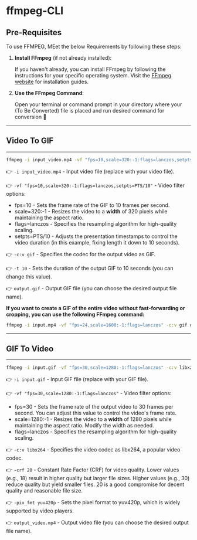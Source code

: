 # ffmpeg-CLI

## Pre-Requisites
To use FFMPEG, MEet the below Requirements by following these steps:

1. **Install FFmpeg** (if not already installed):
   
   If you haven't already, you can install FFmpeg by following the instructions for your specific operating system. Visit the [FFmpeg website](https://www.ffmpeg.org/download.html) for installation guides.

2. **Use the FFmpeg Command**:

   Open your terminal or command prompt in your directory where your (To Be Converted) file is placed and run desired command for conversion 🙂

---
## Video To GIF
---
```bash
ffmpeg -i input_video.mp4 -vf "fps=10,scale=320:-1:flags=lanczos,setpts=PTS/10" -c:v gif -t 10 output.gif
```
👉 `-i input_video.mp4` - Input video file (replace with your video file).

👉 `-vf "fps=10,scale=320:-1:flags=lanczos,setpts=PTS/10"` - Video filter options:

- fps=10 - Sets the frame rate of the GIF to 10 frames per second.
- scale=320:-1 - Resizes the video to a **width** of 320 pixels while maintaining the aspect ratio.
- flags=lanczos - Specifies the resampling algorithm for high-quality scaling.
- setpts=PTS/10 - Adjusts the presentation timestamps to control the video duration (in this example, fixing length it down to 10 seconds).

👉 `-c:v gif` - Specifies the codec for the output video as GIF.

👉 `-t 10` - Sets the duration of the output GIF to 10 seconds (you can change this value).

👉 `output.gif` - Output GIF file (you can choose the desired output file name).

**If you want to create a GIF of the entire video without fast-forwarding or cropping, you can use the following FFmpeg command:**
```bash
ffmpeg -i input.mp4 -vf "fps=24,scale=1600:-1:flags=lanczos" -c:v gif output.gif
```

---
## GIF To Video
---
```bash
ffmpeg -i input.gif -vf "fps=30,scale=1280:-1:flags=lanczos" -c:v libx264 -crf 20 -pix_fmt yuv420p output_video.mp4
```
👉 `-i input.gif` - Input GIF file (replace with your GIF file).

👉 `-vf "fps=30,scale=1280:-1:flags=lanczos"` - Video filter options:

- fps=30 - Sets the frame rate of the output video to 30 frames per second. You can adjust this value to control the video's frame rate.
- scale=1280:-1 - Resizes the video to a **width** of 1280 pixels while maintaining the aspect ratio. Modify the width as needed.
- flags=lanczos - Specifies the resampling algorithm for high-quality scaling.

👉 `-c:v libx264` - Specifies the video codec as libx264, a popular video codec.

👉 `-crf 20` - Constant Rate Factor (CRF) for video quality. Lower values (e.g., 18) result in higher quality but larger file sizes. Higher values (e.g., 30) reduce quality but yield smaller files. 20 is a good compromise for decent quality and reasonable file size.

👉 `-pix_fmt yuv420p` - Sets the pixel format to yuv420p, which is widely supported by video players.

👉 `output_video.mp4` - Output video file (you can choose the desired output file name).

